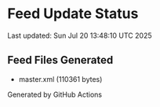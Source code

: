 # Feed Update Status
Last updated: Sun Jul 20 13:48:10 UTC 2025

## Feed Files Generated
- master.xml (110361 bytes)

Generated by GitHub Actions

